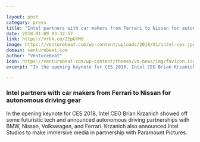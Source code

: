 ```yaml
---

layout: post
category: press
title: "Intel partners with car makers from Ferrari to Nissan for autonomous driving gear"
date: 2018-01-09 03:32:57
link: https://vrhk.co/2EpGYMd
image: https://venturebeat.com/wp-content/uploads/2018/01/intel-ces.jpg?fit=780%2C439&strip=all
domain: venturebeat.com
author: "VentureBeat"
icon: https://venturebeat.com/wp-content/themes/vb-news/img/favicon.ico
excerpt: "In the opening keynote for CES 2018, Intel CEO Brian Krzanich showed off some futuristic tech and announced autonomous driving partnerships with BMW, Nissan, Volkswagen, and Ferrari. Krzanich also announced Intel Studios to make immersive media in partnership with Paramount Pictures."

---
```


### Intel partners with car makers from Ferrari to Nissan for autonomous driving gear

In the opening keynote for CES 2018, Intel CEO Brian Krzanich showed off some futuristic tech and announced autonomous driving partnerships with BMW, Nissan, Volkswagen, and Ferrari. Krzanich also announced Intel Studios to make immersive media in partnership with Paramount Pictures.